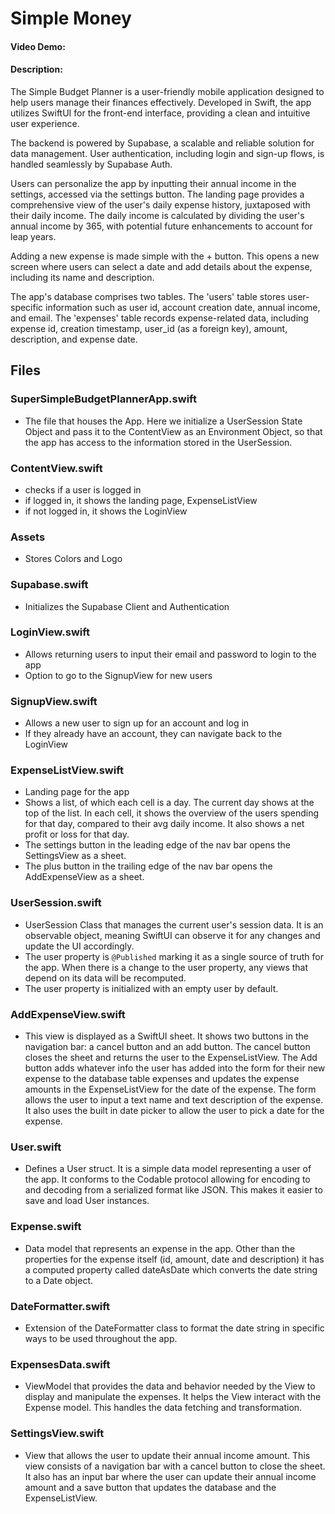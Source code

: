# Simple Money
#### Video Demo:  <URL HERE>
#### Description:
The Simple Budget Planner is a user-friendly mobile application designed to help users manage their finances effectively. Developed in Swift, the app utilizes SwiftUI for the front-end interface, providing a clean and intuitive user experience.

The backend is powered by Supabase, a scalable and reliable solution for data management. User authentication, including login and sign-up flows, is handled seamlessly by Supabase Auth.

Users can personalize the app by inputting their annual income in the settings, accessed via the settings button. The landing page provides a comprehensive view of the user's daily expense history, juxtaposed with their daily income. The daily income is calculated by dividing the user's annual income by 365, with potential future enhancements to account for leap years.

Adding a new expense is made simple with the + button. This opens a new screen where users can select a date and add details about the expense, including its name and description.

The app's database comprises two tables. The 'users' table stores user-specific information such as user id, account creation date, annual income, and email. The 'expenses' table records expense-related data, including expense id, creation timestamp, user_id (as a foreign key), amount, description, and expense date.

## Files

### SuperSimpleBudgetPlannerApp.swift
* The file that houses the App. Here we initialize a UserSession State Object and pass it to the ContentView as an Environment Object, so that the app has access to the information stored in the UserSession.

### ContentView.swift
* checks if a user is logged in
* if logged in, it shows the landing page, ExpenseListView
* if not logged in, it shows the LoginView

### Assets
* Stores Colors and Logo

### Supabase.swift
* Initializes the Supabase Client and Authentication

### LoginView.swift
* Allows returning users to input their email and password to login to the app
* Option to go to the SignupView for new users

### SignupView.swift
* Allows a new user to sign up for an account and log in
* If they already have an account, they can navigate back to the LoginView

### ExpenseListView.swift
* Landing page for the app
* Shows a list, of which each cell is a day. The current day shows at the top of the list. In each cell, it shows the overview of the users spending for that day, compared to their avg daily income. It also shows a net profit or loss for that day.
* The settings button in the leading edge of the nav bar opens the SettingsView as a sheet.
* The plus button in the trailing edge of the nav bar opens the AddExpenseView as a sheet.

### UserSession.swift
* UserSession Class that manages the current user's session data. It is an observable object, meaning SwiftUI can observe it for any changes and update the UI accordingly.
* The user property is `@Published` marking it as a single source of truth for the app. When there is a change to the user property, any views that depend on its data will be recomputed.
* The user property is initialized with an empty user by default.

### AddExpenseView.swift
* This view is displayed as a SwiftUI sheet. It shows two buttons in the navigation bar: a cancel button and an add button. The cancel button closes the sheet and returns the user to the ExpenseListView. The Add button adds whatever info the user has added into the form for their new expense to the database table expenses and updates the expense amounts in the ExpenseListView for the date of the expense. The form allows the user to input a text name and text description of the expense. It also uses the built in date picker to allow the user to pick a date for the expense. 

### User.swift
* Defines a User struct. It is a simple data model representing a user of the app. It conforms to the Codable protocol allowing for encoding to and decoding from a serialized format like JSON. This makes it easier to save and load User instances.

### Expense.swift
* Data model that represents an expense in the app. Other than the properties for the expense itself (id, amount, date and description) it has a computed property called dateAsDate which converts the date string to a Date object.

### DateFormatter.swift
* Extension of the DateFormatter class to format the date string in specific ways to be used throughout the app.

### ExpensesData.swift
* ViewModel that provides the data and behavior needed by the View to display and manipulate the expenses. It helps the View interact with the Expense model. This handles the data fetching and transformation. 

### SettingsView.swift
* View that allows the user to update their annual income amount. This view consists of a navigation bar with a cancel button to close the sheet. It also has an input bar where the user can update their annual income amount and a save button that updates the database and the ExpenseListView. 
